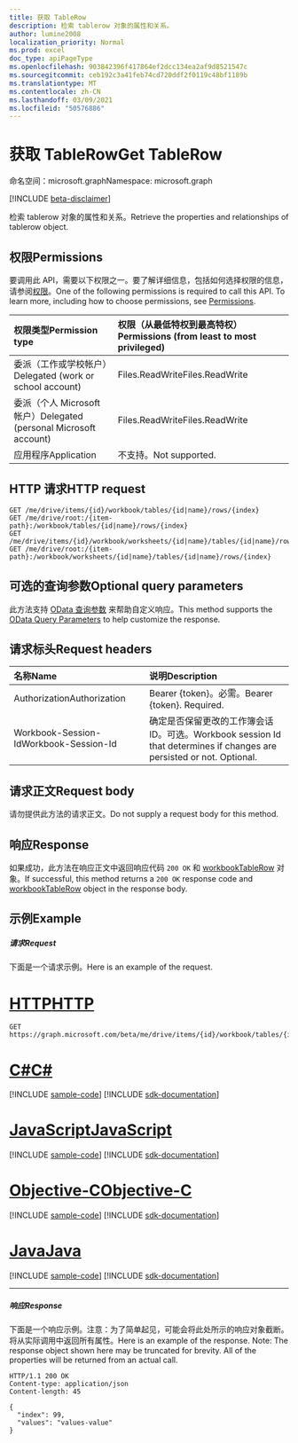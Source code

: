 ```yaml
---
title: 获取 TableRow
description: 检索 tablerow 对象的属性和关系。
author: lumine2008
localization_priority: Normal
ms.prod: excel
doc_type: apiPageType
ms.openlocfilehash: 903842396f417864ef2dcc134ea2af9d8521547c
ms.sourcegitcommit: ceb192c3a41feb74cd720ddf2f0119c48bf1189b
ms.translationtype: MT
ms.contentlocale: zh-CN
ms.lasthandoff: 03/09/2021
ms.locfileid: "50576886"
---
```

# <a name="get-tablerow"></a><span data-ttu-id="98c20-103">获取 TableRow</span><span class="sxs-lookup"><span data-stu-id="98c20-103">Get TableRow</span></span>

<span data-ttu-id="98c20-104">命名空间：microsoft.graph</span><span class="sxs-lookup"><span data-stu-id="98c20-104">Namespace: microsoft.graph</span></span>

[!INCLUDE [beta-disclaimer](../../includes/beta-disclaimer.md)]

<span data-ttu-id="98c20-105">检索 tablerow 对象的属性和关系。</span><span class="sxs-lookup"><span data-stu-id="98c20-105">Retrieve the properties and relationships of tablerow object.</span></span>
## <a name="permissions"></a><span data-ttu-id="98c20-106">权限</span><span class="sxs-lookup"><span data-stu-id="98c20-106">Permissions</span></span>
<span data-ttu-id="98c20-p101">要调用此 API，需要以下权限之一。要了解详细信息，包括如何选择权限的信息，请参阅[权限](/graph/permissions-reference)。</span><span class="sxs-lookup"><span data-stu-id="98c20-p101">One of the following permissions is required to call this API. To learn more, including how to choose permissions, see [Permissions](/graph/permissions-reference).</span></span>

|<span data-ttu-id="98c20-109">权限类型</span><span class="sxs-lookup"><span data-stu-id="98c20-109">Permission type</span></span>      | <span data-ttu-id="98c20-110">权限（从最低特权到最高特权）</span><span class="sxs-lookup"><span data-stu-id="98c20-110">Permissions (from least to most privileged)</span></span>              |
|:--------------------|:---------------------------------------------------------|
|<span data-ttu-id="98c20-111">委派（工作或学校帐户）</span><span class="sxs-lookup"><span data-stu-id="98c20-111">Delegated (work or school account)</span></span> | <span data-ttu-id="98c20-112">Files.ReadWrite</span><span class="sxs-lookup"><span data-stu-id="98c20-112">Files.ReadWrite</span></span>    |
|<span data-ttu-id="98c20-113">委派（个人 Microsoft 帐户）</span><span class="sxs-lookup"><span data-stu-id="98c20-113">Delegated (personal Microsoft account)</span></span> | <span data-ttu-id="98c20-114">Files.ReadWrite</span><span class="sxs-lookup"><span data-stu-id="98c20-114">Files.ReadWrite</span></span>    |
|<span data-ttu-id="98c20-115">应用程序</span><span class="sxs-lookup"><span data-stu-id="98c20-115">Application</span></span> | <span data-ttu-id="98c20-116">不支持。</span><span class="sxs-lookup"><span data-stu-id="98c20-116">Not supported.</span></span> |

## <a name="http-request"></a><span data-ttu-id="98c20-117">HTTP 请求</span><span class="sxs-lookup"><span data-stu-id="98c20-117">HTTP request</span></span>
<!-- { "blockType": "ignored" } -->
```http
GET /me/drive/items/{id}/workbook/tables/{id|name}/rows/{index}
GET /me/drive/root:/{item-path}:/workbook/tables/{id|name}/rows/{index}
GET /me/drive/items/{id}/workbook/worksheets/{id|name}/tables/{id|name}/rows/{index}
GET /me/drive/root:/{item-path}:/workbook/worksheets/{id|name}/tables/{id|name}/rows/{index}
```
## <a name="optional-query-parameters"></a><span data-ttu-id="98c20-118">可选的查询参数</span><span class="sxs-lookup"><span data-stu-id="98c20-118">Optional query parameters</span></span>
<span data-ttu-id="98c20-119">此方法支持 [OData 查询参数](/graph/query-parameters) 来帮助自定义响应。</span><span class="sxs-lookup"><span data-stu-id="98c20-119">This method supports the [OData Query Parameters](/graph/query-parameters) to help customize the response.</span></span>

## <a name="request-headers"></a><span data-ttu-id="98c20-120">请求标头</span><span class="sxs-lookup"><span data-stu-id="98c20-120">Request headers</span></span>
| <span data-ttu-id="98c20-121">名称</span><span class="sxs-lookup"><span data-stu-id="98c20-121">Name</span></span>      |<span data-ttu-id="98c20-122">说明</span><span class="sxs-lookup"><span data-stu-id="98c20-122">Description</span></span>|
|:----------|:----------|
| <span data-ttu-id="98c20-123">Authorization</span><span class="sxs-lookup"><span data-stu-id="98c20-123">Authorization</span></span>  | <span data-ttu-id="98c20-p102">Bearer {token}。必需。</span><span class="sxs-lookup"><span data-stu-id="98c20-p102">Bearer {token}. Required.</span></span> |
| <span data-ttu-id="98c20-126">Workbook-Session-Id</span><span class="sxs-lookup"><span data-stu-id="98c20-126">Workbook-Session-Id</span></span>  | <span data-ttu-id="98c20-p103">确定是否保留更改的工作簿会话 ID。可选。</span><span class="sxs-lookup"><span data-stu-id="98c20-p103">Workbook session Id that determines if changes are persisted or not. Optional.</span></span>|

## <a name="request-body"></a><span data-ttu-id="98c20-129">请求正文</span><span class="sxs-lookup"><span data-stu-id="98c20-129">Request body</span></span>
<span data-ttu-id="98c20-130">请勿提供此方法的请求正文。</span><span class="sxs-lookup"><span data-stu-id="98c20-130">Do not supply a request body for this method.</span></span>

## <a name="response"></a><span data-ttu-id="98c20-131">响应</span><span class="sxs-lookup"><span data-stu-id="98c20-131">Response</span></span>

<span data-ttu-id="98c20-132">如果成功，此方法在响应正文中返回响应代码 `200 OK` 和 [workbookTableRow](../resources/workbooktablerow.md) 对象。</span><span class="sxs-lookup"><span data-stu-id="98c20-132">If successful, this method returns a `200 OK` response code and [workbookTableRow](../resources/workbooktablerow.md) object in the response body.</span></span>
## <a name="example"></a><span data-ttu-id="98c20-133">示例</span><span class="sxs-lookup"><span data-stu-id="98c20-133">Example</span></span>
##### <a name="request"></a><span data-ttu-id="98c20-134">请求</span><span class="sxs-lookup"><span data-stu-id="98c20-134">Request</span></span>
<span data-ttu-id="98c20-135">下面是一个请求示例。</span><span class="sxs-lookup"><span data-stu-id="98c20-135">Here is an example of the request.</span></span>

# <a name="http"></a>[<span data-ttu-id="98c20-136">HTTP</span><span class="sxs-lookup"><span data-stu-id="98c20-136">HTTP</span></span>](#tab/http)
<!-- {
  "blockType": "request",
  "name": "get_tablerow"
}-->
```msgraph-interactive
GET https://graph.microsoft.com/beta/me/drive/items/{id}/workbook/tables/{id|name}/rows/{index}
```
# <a name="c"></a>[<span data-ttu-id="98c20-137">C#</span><span class="sxs-lookup"><span data-stu-id="98c20-137">C#</span></span>](#tab/csharp)
[!INCLUDE [sample-code](../includes/snippets/csharp/get-tablerow-csharp-snippets.md)]
[!INCLUDE [sdk-documentation](../includes/snippets/snippets-sdk-documentation-link.md)]

# <a name="javascript"></a>[<span data-ttu-id="98c20-138">JavaScript</span><span class="sxs-lookup"><span data-stu-id="98c20-138">JavaScript</span></span>](#tab/javascript)
[!INCLUDE [sample-code](../includes/snippets/javascript/get-tablerow-javascript-snippets.md)]
[!INCLUDE [sdk-documentation](../includes/snippets/snippets-sdk-documentation-link.md)]

# <a name="objective-c"></a>[<span data-ttu-id="98c20-139">Objective-C</span><span class="sxs-lookup"><span data-stu-id="98c20-139">Objective-C</span></span>](#tab/objc)
[!INCLUDE [sample-code](../includes/snippets/objc/get-tablerow-objc-snippets.md)]
[!INCLUDE [sdk-documentation](../includes/snippets/snippets-sdk-documentation-link.md)]

# <a name="java"></a>[<span data-ttu-id="98c20-140">Java</span><span class="sxs-lookup"><span data-stu-id="98c20-140">Java</span></span>](#tab/java)
[!INCLUDE [sample-code](../includes/snippets/java/get-tablerow-java-snippets.md)]
[!INCLUDE [sdk-documentation](../includes/snippets/snippets-sdk-documentation-link.md)]

---

##### <a name="response"></a><span data-ttu-id="98c20-141">响应</span><span class="sxs-lookup"><span data-stu-id="98c20-141">Response</span></span>
<span data-ttu-id="98c20-p104">下面是一个响应示例。注意：为了简单起见，可能会将此处所示的响应对象截断。将从实际调用中返回所有属性。</span><span class="sxs-lookup"><span data-stu-id="98c20-p104">Here is an example of the response. Note: The response object shown here may be truncated for brevity. All of the properties will be returned from an actual call.</span></span>
<!-- {
  "blockType": "response",
  "truncated": true,
  "@odata.type": "microsoft.graph.workbookTableRow"
} -->
```http
HTTP/1.1 200 OK
Content-type: application/json
Content-length: 45

{
  "index": 99,
  "values": "values-value"
}
```

<!-- uuid: 8fcb5dbc-d5aa-4681-8e31-b001d5168d79
2015-10-25 14:57:30 UTC -->
<!--
{
  "type": "#page.annotation",
  "description": "Get TableRow",
  "keywords": "",
  "section": "documentation",
  "tocPath": "",
  "suppressions": [
  ]
}
-->
